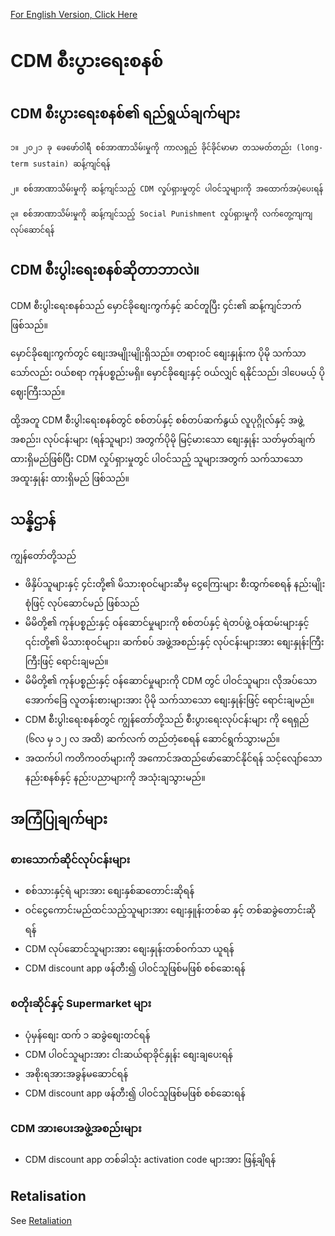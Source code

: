 [For English Version, Click Here](README.md)

# CDM စီးပွားရေးစနစ် 

## CDM စီးပွားရေးစနစ်၏ ရည်ရွယ်ချက်များ 

    ၁။ ၂၀၂၁ ခု ဖေဖော်ဝါရီ စစ်အာဏာသိမ်းမှုကို ကာလရှည် ခိုင်ခိုင်မာမာ တသမတ်တည်း (long-term sustain) ဆန့်ကျင်ရန်
 
    ၂။ စစ်အာဏာသိမ်းမှုကို ဆန့်ကျင်သည့် CDM လှုပ်ရှားမှုတွင် ပါဝင်သူများကို အထောက်အပံ့ပေးရန်

    ၃။ စစ်အာဏာသိမ်းမှုကို ဆန့်ကျင်သည့် Social Punishment လှုပ်ရှားမှုကို လက်တွေ့ကျကျ လုပ်ဆောင်ရန်

## CDM စီးပွါးရေးစနစ်ဆိုတာဘာလဲ။

CDM စီးပွါးရေးစနစ်သည် မှောင်ခိုစျေးကွက်နှင့် ဆင်တူပြီး ၄င်း၏ ဆန့်ကျင်ဘက်ဖြစ်သည်။

မှောင်ခိုစျေးကွက်တွင် စျေးအမျိုးမျိုးရှိသည်။ တရားဝင် စျေးနှုန်းက ပိုမို သက်သာသော်လည်း ဝယ်စရာ ကုန်ပစ္စည်းမရှိ။ မှောင်ခို‌စျေးနှင့် ဝယ်လျှင် ရနိုင်သည်၊ ဒါပေမယ့် ပိုဈေးကြီးသည်။

ထို့အတူ CDM စီးပွါးရေးစနစ်တွင် စစ်တပ်နှင့် စစ်တပ်ဆက်နွယ် လူပုဂ္ဂိုလ်နှင့် အဖွဲ့အစည်း၊ လုပ်ငန်းများ (ရန်သူများ) အတွက်ပိုမို မြင့်မားသော စျေးနှုန်း သတ်မှတ်ချက် ထားရှိမည်ဖြစ်ပြီး CDM လှုပ်ရှားမှုတွင် ပါဝင်သည့် သူများအတွက် သက်သာသော အထူးနှုန်း ထားရှိမည် ဖြစ်သည်။

## သန္နိဌာန် 

ကျွန်တော်တို့သည် 

* ဖိနှိပ်သူများနှင့် ၄င်းတို့၏ မိသားစုဝင်များဆီမှ ငွေကြေးများ စီးထွက်စေရန် နည်းမျိုးစုံဖြင့် လုပ်ဆောင်မည် ဖြစ်သည် 
* မိမိတို့၏ ကုန်ပစ္စည်းနှင့် ဝန်ဆောင်မှုများကို စစ်တပ်နှင့် ရဲတပ်ဖွဲ့ ဝန်ထမ်းများနှင့် ၎င်းတို့၏ မိသားစုဝင်များ၊ ဆက်စပ် အဖွဲ့အစည်းနှင့် လုပ်ငန်းများအား စျေးနှုန်းကြီးကြီးဖြင့် ရောင်းချမည်။
* မိမိတို့၏ ကုန်ပစ္စည်းနှင့် ဝန်ဆောင်မှုများကို CDM တွင် ပါဝင်သူများ၊ လိုအပ်သော အောက်ခြေ လူတန်းစားများအား ပိုမို သက်သာသော စျေးနှုန်းဖြင့် ရောင်းချမည်။
* CDM စီးပွါးရေးစနစ်တွင် ကျွန်တော်တို့သည် စီးပွားရေးလုပ်ငန်းများ ကို ရေရှည် (၆လ မှ ၁၂ လ အထိ) ဆက်လက် တည်တံ့စေရန် ဆောင်ရွက်သွားမည်။
* အထက်ပါ ကတိကဝတ်များကို အကောင်အထည်ဖော်ဆောင်နိုင်ရန် သင့်လျော်သော နည်းစနစ်နှင့် နည်းပညာများကို အသုံးချသွားမည်။


## အကြံပြုချက်များ 

### စားသောက်ဆိုင်လုပ်ငန်းများ
* စစ်သားနှင့်ရဲ များအား စျေးနှစ်ဆတောင်းဆိုရန်
* ဝင်ငွေကောင်းမည်ထင်သည့်သူများအား စျေးနှူန်းတစ်ဆ နှင့် တစ်ဆခွဲတောင်းဆိုရန်
* CDM လုပ်ဆောင်သူများအား စျေးနှုန်းတစ်ဝက်သာ ယူရန်
* CDM discount app ဖန်တီး၍ ပါဝင်သူဖြစ်မဖြစ် စစ်ဆေးရန်

### စတိုးဆိုင်နှင့် Supermarket များ
* ပုံမှန်စျေး ထက် ၁ ဆခွဲစျေးတင်ရန်
* CDM ပါဝင်သူများအား ငါးဆယ်ရာခိုင်နှုန်း စျေးချပေးရန်
* အစိုးရအားအခွန်မဆောင်ရန်
* CDM discount app ဖန်တီး၍ ပါဝင်သူဖြစ်မဖြစ် စစ်ဆေးရန်

### CDM အားပေးအဖွဲ့အစည်းများ
* CDM discount app တစ်ခါသုံး activation code များအား ဖြန့်ချိရန်

## Retalisation

See [Retaliation](retaliation.md)
